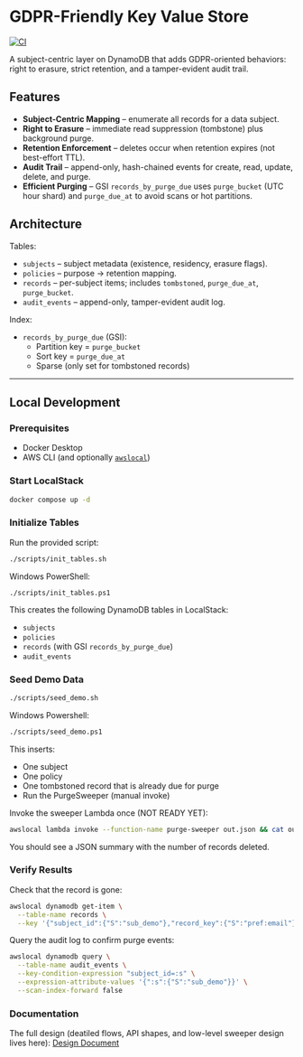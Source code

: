 # GDPR-Friendly Key Value Store

[![CI](https://github.com/jessicant/GDPR-KV/actions/workflows/ci.yml/badge.svg)](https://github.com/jessicant/GDPR-KV/actions/workflows/ci.yml)

A subject-centric layer on DynamoDB that adds GDPR-oriented behaviors: right to erasure, strict retention, and a tamper-evident audit trail.

## Features

- **Subject-Centric Mapping** – enumerate all records for a data subject.
- **Right to Erasure** – immediate read suppression (tombstone) plus background purge.
- **Retention Enforcement** – deletes occur when retention expires (not best-effort TTL).
- **Audit Trail** – append-only, hash-chained events for create, read, update, delete, and purge.
- **Efficient Purging** – GSI `records_by_purge_due` uses `purge_bucket` (UTC hour shard) and `purge_due_at` to avoid scans or hot partitions.

## Architecture

Tables:
- `subjects` – subject metadata (existence, residency, erasure flags).
- `policies` – purpose → retention mapping.
- `records` – per-subject items; includes `tombstoned`, `purge_due_at`, `purge_bucket`.
- `audit_events` – append-only, tamper-evident audit log.

Index:
- `records_by_purge_due` (GSI):
    - Partition key = `purge_bucket`
    - Sort key = `purge_due_at`
    - Sparse (only set for tombstoned records)

---

## Local Development

### Prerequisites
- Docker Desktop
- AWS CLI (and optionally [`awslocal`](https://github.com/localstack/awscli-local))

### Start LocalStack
```bash
docker compose up -d
```
### Initialize Tables
Run the provided script:
```bash
./scripts/init_tables.sh
```
Windows PowerShell:
```
./scripts/init_tables.ps1
```

This creates the following DynamoDB tables in LocalStack:
- `subjects`
- `policies`
- `records` (with GSI `records_by_purge_due`)
- `audit_events`

### Seed Demo Data
```bash
./scripts/seed_demo.sh
```
Windows Powershell:
```bash
./scripts/seed_demo.ps1
```

This inserts:
- One subject
- One policy
- One tombstoned record that is already due for purge
- Run the PurgeSweeper (manual invoke)

Invoke the sweeper Lambda once (NOT READY YET):
```bash
awslocal lambda invoke --function-name purge-sweeper out.json && cat out.json
```

You should see a JSON summary with the number of records deleted.

### Verify Results
Check that the record is gone:
```bash
awslocal dynamodb get-item \
  --table-name records \
  --key '{"subject_id":{"S":"sub_demo"},"record_key":{"S":"pref:email"}}'
```

Query the audit log to confirm purge events:
```bash
awslocal dynamodb query \
  --table-name audit_events \
  --key-condition-expression "subject_id=:s" \
  --expression-attribute-values '{":s":{"S":"sub_demo"}}' \
  --scan-index-forward false
```

### Documentation
The full design (deatiled flows, API shapes, and low-level sweeper design lives here): [Design Document](./doc/design.md)
